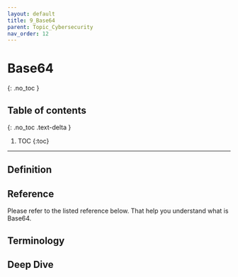 ```yaml
---
layout: default
title: 9_Base64
parent: Topic_Cybersecurity
nav_order: 12
---
```


# Base64
{: .no_toc }

## Table of contents
{: .no_toc .text-delta }

1. TOC
{:toc}

---

## Definition


## Reference
Please refer to the listed reference below. That help you understand what is Base64.

## Terminology

## Deep Dive